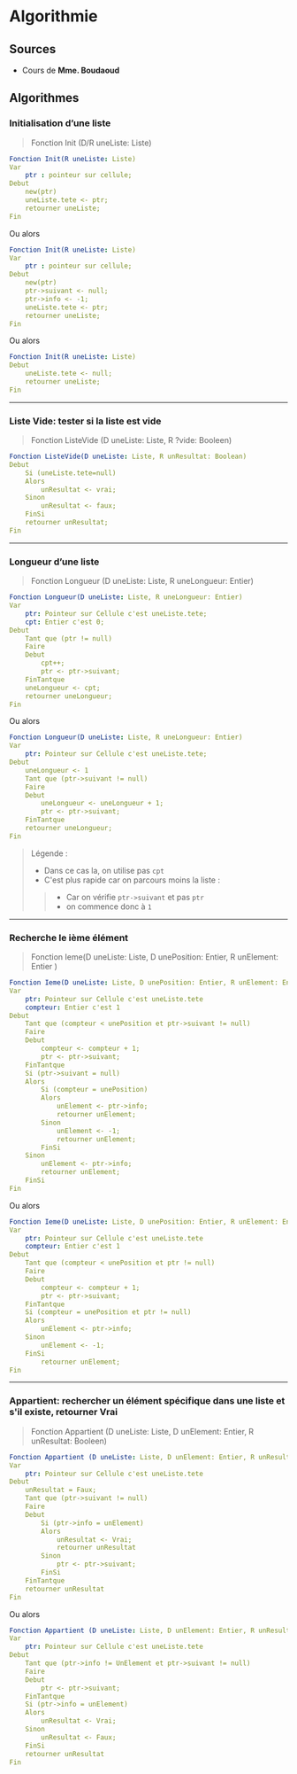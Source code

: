 <!--
Created by Its-Just-Nans - https://github.com/Its-Just-Nans
Copyright Its-Just-Nans
--->

# Algorithmie

## Sources

- Cours de **Mme. Boudaoud**

## Algorithmes

### Initialisation d’une liste 

> Fonction Init (D/R uneListe: Liste)
```yaml
Fonction Init(R uneListe: Liste)
Var
    ptr : pointeur sur cellule;
Debut
    new(ptr)
    uneListe.tete <- ptr;
    retourner uneListe;
Fin
```

Ou alors

```yaml
Fonction Init(R uneListe: Liste)
Var
    ptr : pointeur sur cellule;
Debut
    new(ptr)
    ptr->suivant <- null;
    ptr->info <- -1;
    uneListe.tete <- ptr;
    retourner uneListe;
Fin
```

Ou alors

```yaml
Fonction Init(R uneListe: Liste)
Debut
    uneListe.tete <- null;
    retourner uneListe;
Fin
```

---


### Liste Vide: tester si la liste est vide

> Fonction ListeVide (D uneListe: Liste, R ?vide: Booleen)

```yaml
Fonction ListeVide(D uneListe: Liste, R unResultat: Boolean)
Debut
    Si (uneListe.tete=null)
    Alors
        unResultat <- vrai;
    Sinon
        unResultat <- faux;
    FinSi
    retourner unResultat;
Fin
```
---


### Longueur d’une liste

> Fonction Longueur (D uneListe: Liste, R uneLongueur: Entier)

```yaml
Fonction Longueur(D uneListe: Liste, R uneLongueur: Entier)
Var
    ptr: Pointeur sur Cellule c'est uneListe.tete;
    cpt: Entier c'est 0;
Debut
    Tant que (ptr != null)
    Faire
    Debut
        cpt++;
        ptr <- ptr->suivant;
    FinTantque
    uneLongueur <- cpt;
    retourner uneLongueur;
Fin
```

Ou alors

```yaml
Fonction Longueur(D uneListe: Liste, R uneLongueur: Entier)
Var
    ptr: Pointeur sur Cellule c'est uneListe.tete;
Debut
    uneLongueur <- 1
    Tant que (ptr->suivant != null)
    Faire
    Debut
        uneLongueur <- uneLongueur + 1;
        ptr <- ptr->suivant;
    FinTantque
    retourner uneLongueur;
Fin
```
> Légende :
> - Dans ce cas la, on utilise pas `cpt`
> - C'est plus rapide car on parcours moins la liste :
>> - Car on vérifie `ptr->suivant` et pas `ptr`
>> - on commence donc à `1`



---

### Recherche le ième élément

> Fonction Ieme(D uneListe: Liste, D unePosition: Entier, R unElement: Entier )

```yaml
Fonction Ieme(D uneListe: Liste, D unePosition: Entier, R unElement: Entier)
Var
    ptr: Pointeur sur Cellule c'est uneListe.tete
    compteur: Entier c'est 1
Debut
    Tant que (compteur < unePosition et ptr->suivant != null)
    Faire
    Debut
        compteur <- compteur + 1;
        ptr <- ptr->suivant;
    FinTantque
    Si (ptr->suivant = null)
    Alors
        Si (compteur = unePosition)
        Alors
            unElement <- ptr->info;
            retourner unElement;
        Sinon
            unElement <- -1;
            retourner unElement;
        FinSi
    Sinon
        unElement <- ptr->info;
        retourner unElement;
    FinSi
Fin
```

Ou alors

```yaml
Fonction Ieme(D uneListe: Liste, D unePosition: Entier, R unElement: Entier)
Var
    ptr: Pointeur sur Cellule c'est uneListe.tete
    compteur: Entier c'est 1
Debut
    Tant que (compteur < unePosition et ptr != null)
    Faire
    Debut
        compteur <- compteur + 1;
        ptr <- ptr->suivant;
    FinTantque
    Si (compteur = unePosition et ptr != null)
    Alors
        unElement <- ptr->info;
    Sinon
        unElement <- -1;
    FinSi
        retourner unElement;
Fin
```

--- 


### Appartient: rechercher un élément spécifique dans une liste et s'il existe, retourner Vrai

> Fonction Appartient (D uneListe: Liste, D unElement: Entier, R unResultat: Booleen)

```yaml
Fonction Appartient (D uneListe: Liste, D unElement: Entier, R unResultat: Booleen)
Var
    ptr: Pointeur sur Cellule c'est uneListe.tete
Debut
    unResultat = Faux;
    Tant que (ptr->suivant != null)
    Faire
    Debut
        Si (ptr->info = unElement)
        Alors
            unResultat <- Vrai;
            retourner unResultat
        Sinon
            ptr <- ptr->suivant;
        FinSi
    FinTantque
    retourner unResultat
Fin
```

Ou alors 

```yaml
Fonction Appartient (D uneListe: Liste, D unElement: Entier, R unResultat: Booleen)
Var
    ptr: Pointeur sur Cellule c'est uneListe.tete
Debut
    Tant que (ptr->info != UnElement et ptr->suivant != null)
    Faire
    Debut
        ptr <- ptr->suivant;
    FinTantque
    Si (ptr->info = unElement)
    Alors
        unResultat <- Vrai;
    Sinon
        unResultat <- Faux;
    FinSi
    retourner unResultat
Fin
```


<!--

### Supprimer: supprimer un élément se trouvant à une position spécifique

> Fonction Supprimer (D/R uneListe: Liste, D unePosition: Entier)

```
Fonction Supprimer (D/R uneListe: Liste, D unePosition: Entier)
Var
    ptr: Pointeur sur Cellule c'est uneListe.tete
    ptr2: Pointeur sur Cellule
    ptr3: Pointeur sur Cellule
    compteur: Entier c'est 0
Debut
    Tant que (compteur != (unePosition-2) )
    Faire
    Debut
        compteur <- compteur + 1
        ptr <- ptr->suivant
    FinTantque
    ptr2 <- ptr
    ptr3 <- ptr->suivant
    free(ptr)
    ptr2.suivant <- *ptr3
    retourner uneListe
Fin
```


---

### Ajouter: ajouter un élément donné à une position spécifique
> Fonction Ajouter (D/R uneListe: Liste, D unePosition: Entier, D unElement: Entier )

```
Fonction Ajouter (D/R uneListe: Liste, D unePosition: Entier, D unElement: Entier )
Var
    ptr: Pointeur sur Cellule c'est uneListe.tete
    ptr2: Pointeur sur Cellule
    ptr3: Pointeur sur Cellule
    compteur: Entier c'est 0
Debut
    Tant que (compteur != (unePosition-2) )
    Faire
    Debut
        compteur <- compteur + 1
        ptr <- ptr->suivant
    FinTantque
    new(ptr2)
    ptr.suivant <-
    ptr3 <- ptr->suivant
    free(ptr)
    ptr2.suivant <- *ptr3
    retourner uneListe
Fin
```



-->